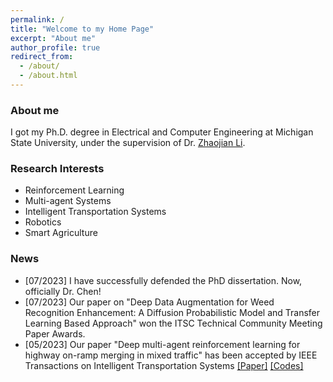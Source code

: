 ```yaml
---
permalink: /
title: "Welcome to my Home Page"
excerpt: "About me"
author_profile: true
redirect_from: 
  - /about/
  - /about.html
---
```


### About me
I got my Ph.D. degree in Electrical and Computer Engineering at Michigan State University, under the supervision of Dr. [Zhaojian Li](https://www.egr.msu.edu/rival/). 

### Research Interests
- Reinforcement Learning
- Multi-agent Systems
- Intelligent Transportation Systems
- Robotics
- Smart Agriculture

### News
- [07/2023] I have successfully defended the PhD dissertation. Now, officially Dr. Chen!
- [07/2023] Our paper on "Deep Data Augmentation for Weed Recognition Enhancement: A Diffusion Probabilistic Model and Transfer Learning Based Approach" won the ITSC Technical Community Meeting Paper Awards.
- [05/2023] Our paper "Deep multi-agent reinforcement learning for highway on-ramp merging in mixed traffic" has been accepted by IEEE Transactions on Intelligent Transportation Systems [[Paper]](https://ieeexplore.ieee.org/abstract/document/10159552) [[Codes]](https://github.com/DongChen06/MARL_CAVs)
